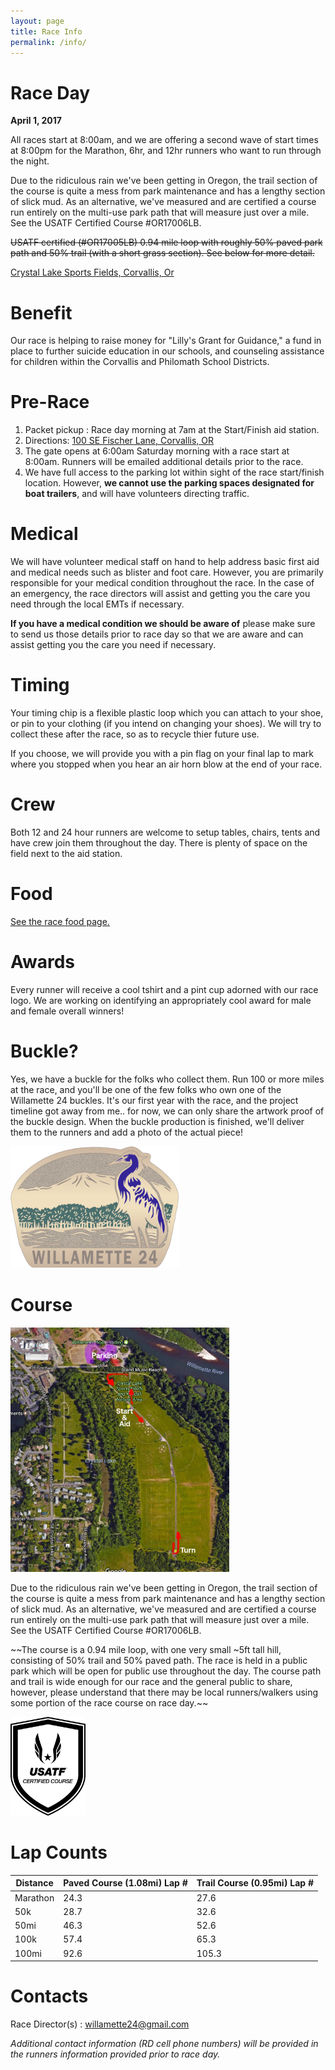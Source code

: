 ```yaml
---
layout: page
title: Race Info
permalink: /info/
---
```


# Race Day
**April 1, 2017**

All races start at 8:00am, and we are offering a second wave of start times at 8:00pm for the Marathon, 6hr, and 12hr runners who want to run through the night.

Due to the ridiculous rain we've been getting in Oregon, the trail section of the course is quite a mess from park maintenance and has a lengthy section of slick mud. As an alternative, we've measured and are certified a course run entirely on the multi-use park path that will measure just over a mile. See the USATF Certified Course #OR17006LB.

~~USATF certified (#OR17005LB) 0.94 mile loop with roughly 50% paved park path and 50% trail (with a short grass section). See below for more detail.~~ 


[Crystal Lake Sports Fields, Corvallis, Or](https://goo.gl/maps/E2LqRC2i5r52)

# Benefit
Our race is helping to raise money for "Lilly's Grant for Guidance," a fund in place to further suicide education in our schools, and counseling assistance for children within the Corvallis and Philomath School Districts.


# Pre-Race
1. Packet pickup : Race day morning at 7am at the Start/Finish aid station.
2. Directions: [100 SE Fischer Lane, Corvallis, OR](https://goo.gl/maps/E2LqRC2i5r52)
3. The gate opens at 6:00am Saturday morning with a race start at 8:00am. Runners will be emailed additional details prior to the race.
4. We have full access to the parking lot within sight of the race start/finish location. However, **we cannot use the parking spaces designated for boat trailers**, and will have volunteers directing traffic.

# Medical
We will have volunteer medical staff on hand to help address basic first aid and medical needs such as blister and foot care. However, you are primarily responsible for your medical condition throughout the race. In the case of an emergency, the race directors will assist and getting you the care you need through the local EMTs if necessary. 

**If you have a medical condition we should be aware of** please make sure to send us those details prior to race day so that we are aware and can assist getting you the care you need if necessary.

# Timing
Your timing chip is a flexible plastic loop which you can attach to your shoe, or pin to your clothing (if you intend on changing your shoes). We will try to collect these after the race, so as to recycle thier future use.

If you choose, we will provide you with a pin flag on your final lap to mark where you stopped when you hear an air horn blow at the end of your race.

# Crew
Both 12 and 24 hour runners are welcome to setup tables, chairs, tents and have crew join them throughout the day. There is plenty of space on the field next to the aid station. 

# Food
[See the race food page.](../food)

# Awards 
Every runner will receive a cool tshirt and a pint cup adorned with our race logo. We are working on identifying an appropriately cool award for male and female overall winners! 

# Buckle?
Yes, we have a buckle for the folks who collect them. Run 100 or more miles at the race, and you'll be one of the few folks who own one of the Willamette 24 buckles. It's our first year with the race, and the project timeline got away from me.. for now, we can only share the artwork proof of the buckle design. When the buckle production is finished, we'll deliver them to the runners and add a photo of the actual piece!

![](/assets/images/buckle-example.png?raw=true)

# Course
<img src="/assets/images/RaceDayMap.jpg?raw=true" alt="" style="max-width: 350px;">

Due to the ridiculous rain we've been getting in Oregon, the trail section of the course is quite a mess from park maintenance and has a lengthy section of slick mud. As an alternative, we've measured and are certified a course run entirely on the multi-use park path that will measure just over a mile. See the USATF Certified Course #OR17006LB.

~~The course is a 0.94 mile loop, with one very small ~5ft tall hill, consisting of 50% trail and 50% paved path. The race is held in a public park which will be open for public use throughout the day. The course path and trail is wide enough for our race and the general public to share, however, please understand that there may be local runners/walkers using some portion of the race course on race day.~~

<img src="/assets/images/USATF_Certified_Course_Logo_BW.jpg?raw=true" alt="" style="max-width: 120px;">

# Lap Counts

<table>
<thead><tr><th>Distance</th><th>Paved Course (1.08mi) Lap #</th><th>Trail Course (0.95mi) Lap #</th></tr></thead>
<tbody>
<tr><td>Marathon</td><td>24.3</td><td>27.6</td></tr>
<tr><td>50k</td><td>28.7</td><td>32.6</td></tr>
<tr><td>50mi</td><td>46.3</td><td>52.6</td></tr>
<tr><td>100k</td><td>57.4</td><td>65.3</td></tr>
<tr><td>100mi</td><td>92.6</td><td>105.3</td></tr>
</tbody>
</table>

# Contacts
Race Director(s) : willamette24@gmail.com

_Additional contact information (RD cell phone numbers) will be provided in the runners information provided prior to race day._
